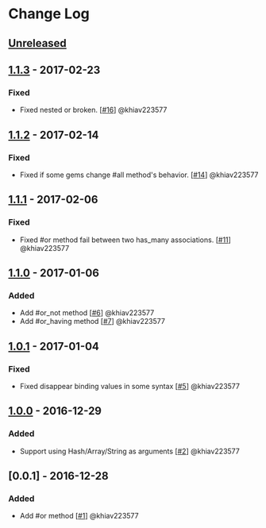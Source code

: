 # Change Log

## [Unreleased]


## [1.1.3] - 2017-02-23
### Fixed
- Fixed nested or broken. [[#16](https://github.com/khiav223577/rails_or/pull/16)] @khiav223577

## [1.1.2] - 2017-02-14
### Fixed
- Fixed if some gems change #all method's behavior. [[#14](https://github.com/khiav223577/rails_or/pull/14)] @khiav223577

## [1.1.1] - 2017-02-06
### Fixed
- Fixed #or method fail between two has_many associations. [[#11](https://github.com/khiav223577/rails_or/pull/11)] @khiav223577

## [1.1.0] - 2017-01-06
### Added
- Add #or_not method [[#6](https://github.com/khiav223577/rails_or/pull/6)] @khiav223577
- Add #or_having method [[#7](https://github.com/khiav223577/rails_or/pull/7)] @khiav223577

## [1.0.1] - 2017-01-04
### Fixed
- Fixed disappear binding values in some syntax [[#5](https://github.com/khiav223577/rails_or/pull/5)] @khiav223577

## [1.0.0] - 2016-12-29
### Added
- Support using Hash/Array/String as arguments [[#2](https://github.com/khiav223577/rails_or/pull/2)] @khiav223577

## [0.0.1] - 2016-12-28
### Added
- Add #or method [[#1](https://github.com/khiav223577/rails_or/pull/1)] @khiav223577

[Unreleased]: https://github.com/khiav223577/rails_or/compare/v1.1.3...HEAD
[1.1.3]: https://github.com/khiav223577/rails_or/compare/v1.1.2...v1.1.3
[1.1.2]: https://github.com/khiav223577/rails_or/compare/v1.1.1...v1.1.2
[1.1.1]: https://github.com/khiav223577/rails_or/compare/v1.1.0...v1.1.1
[1.1.0]: https://github.com/khiav223577/rails_or/compare/v1.0.1...v1.1.0
[1.0.1]: https://github.com/khiav223577/rails_or/compare/v1.0.0...v1.0.1
[1.0.0]: https://github.com/khiav223577/rails_or/compare/v0.0.1...v1.0.0
